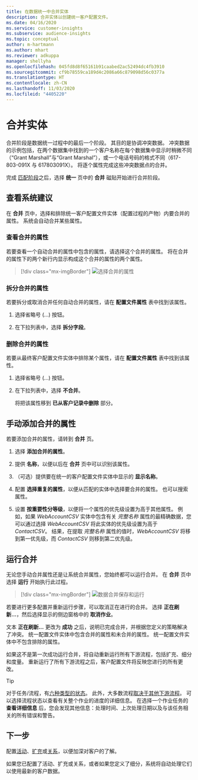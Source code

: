 ```yaml
---
title: 在数据统一中合并实体
description: 合并实体以创建统一客户配置文件。
ms.date: 04/16/2020
ms.service: customer-insights
ms.subservice: audience-insights
ms.topic: conceptual
author: m-hartmann
ms.author: mhart
ms.reviewer: adkuppa
manager: shellyha
ms.openlocfilehash: 045fd8d8f65161b91caabed2ac52494dc4fb3910
ms.sourcegitcommit: cf9b78559ca189d4c2086a66c879098d56c0377a
ms.translationtype: HT
ms.contentlocale: zh-CN
ms.lasthandoff: 11/03/2020
ms.locfileid: "4405220"
---
```

# <a name="merge-entities"></a>合并实体

合并阶段是数据统一过程中的最后一个阶段。 其目的是协调冲突数据。 冲突数据的示例包括，在两个数据集中找到的一个客户名称在每个数据集中显示时稍微不同（“Grant Marshall”与“Grant Marshal”），或一个电话号码的格式不同（617-803-091X 与 617803091X）。 将逐个属性完成这些冲突数据点的合并。

完成 [匹配阶段](match-entities.md)之后，选择 **统一** 页中的 **合并** 磁贴开始进行合并阶段。

## <a name="review-system-recommendations"></a>查看系统建议

在 **合并** 页中，选择和排除统一客户配置文件实体（配置过程的产物）内要合并的属性。 系统会自动合并某些属性。

### <a name="view-merged-attributes"></a>查看合并的属性

若要查看一个自动合并的属性中包含的属性，请选择这个合并的属性。 将在合并的属性下的两个新行内显示构成这个合并的属性的两个属性。

> [!div class="mx-imgBorder"]
> ![选择合并的属性](media/configure-data-merge-profile-attributes.png "选择合并的属性")

### <a name="separate-merged-attributes"></a>拆分合并的属性

若要拆分或取消合并任何自动合并的属性，请在 **配置文件属性** 表中找到该属性。

1. 选择省略号 (...) 按钮。
  
2. 在下拉列表中，选择 **拆分字段**。

### <a name="remove-merged-attributes"></a>删除合并的属性

若要从最终客户配置文件实体中排除某个属性，请在 **配置文件属性** 表中找到该属性。

1. 选择省略号 (...) 按钮。
  
2. 在下拉列表中，选择 **不合并**。

   将把该属性移到 **已从客户记录中删除** 部分。

## <a name="manually-add-a-merged-attribute"></a>手动添加合并的属性

若要添加合并的属性，请转到 **合并** 页。

1. 选择 **添加合并的属性**。

2. 提供 **名称**，以便以后在 **合并** 页中可以识别该属性。

3. （可选）提供要在统一的客户配置文件实体中显示的 **显示名称**。

4. 配置 **选择重复的属性**，以便从匹配的实体中选择要合并的属性。 也可以搜索属性。

5. 设置 **按重要性分等级**，以便将一个属性的优先级设置为高于其他属性。 例如，如果 *WebAccountCSV* 实体中包含有关 *完整名称* 属性的最精确数据，您可以通过选择 *WebAccountCSV* 将此实体的优先级设置为高于 *ContactCSV*。 结果，在提取 *完整名称* 属性的值时，*WebAccountCSV* 将移到第一优先级，而 *ContactCSV* 则移到第二优先级。

## <a name="run-your-merge"></a>运行合并

无论您手动合并属性还是让系统合并属性，您始终都可以运行合并。 在 **合并** 页中选择 **运行** 开始执行此过程。

> [!div class="mx-imgBorder"]
> ![数据合并保存和运行](media/configure-data-merge-save-run.png "数据合并保存和运行")

若要进行更多配置并重新运行步骤，可以取消正在进行的合并。 选择 **正在刷新...**，然后选择显示的侧边窗格中的 **取消作业**。

文本 **正在刷新...** 更改为 **成功** 之后，说明已完成合并，并根据您定义的策略解决了冲突。 统一配置文件实体中包含合并的属性和未合并的属性。 统一配置文件实体中不包含排除的属性。

如果这不是第一次成功运行合并，将自动重新运行所有下游流程，包括扩充、细分和度量。 重新运行了所有下游流程之后，客户配置文件将反映您进行的所有更改。

> [!TIP]
> 对于任务/流程，有[六种类型的状态](system.md#status-types)。 此外，大多数流程[取决于其他下游流程](system.md#refresh-policies)。 可以选择流程状态以查看有关整个作业的进度的详细信息。 在选择一个作业任务的 **查看详细信息** 后，您会发现其他信息：处理时间、上次处理日期以及与该任务相关的所有错误和警告。

## <a name="next-step"></a>下一步

配置[活动](activities.md)、[扩充](enrichment-microsoft-graph.md)或[关系](relationships.md)，以便加深对客户的了解。

如果您已配置了活动、扩充或关系，或者如果您定义了细分，系统将自动处理它们以使用最新的客户数据。


